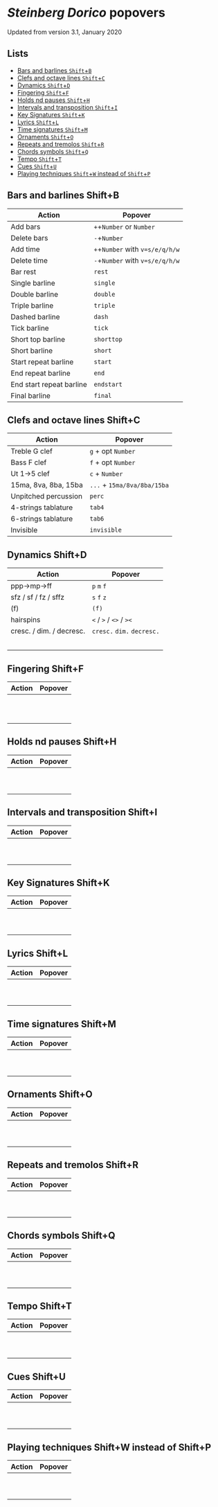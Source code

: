 # *Steinberg Dorico* popovers

Updated from version 3.1, January 2020

## Lists
 - [Bars and barlines `Shift`+`B`](#bars-and-barlines-shiftb)
 - [Clefs and octave lines `Shift`+`C`](#clefs-and-octave-lines-shiftc)
 - [Dynamics `Shift`+`D`](#dynamics-shiftd)
 - [Fingering `Shift`+`F`](#fingering-shiftf)
 - [Holds nd pauses `Shift`+`H`](#holds-nd-pauses-shifth)
 - [Intervals and transposition `Shift`+`I`](#intervals-and-transposition-shifti)
 - [Key Signatures `Shift`+`K`](#key-signatures-shiftk)
 - [Lyrics `Shift`+`L`](#lyrics-shiftl)
 - [Time signatures `Shift`+`M`](#time-signatures-shiftm)
 - [Ornaments `Shift`+`O`](#ornaments-shifto)
 - [Repeats and tremolos `Shift`+`R`](#repeats-and-tremolos-shiftr)
 - [Chords symbols `Shift`+`Q`](#chords-symbols-shiftq)
 - [Tempo `Shift`+`T`](#tempo-shiftt)
 - [Cues `Shift`+`U`](#cues-shiftu)
 - [Playing techniques `Shift`+`W` instead of `Shift`+`P`](#playing-techniques-shiftw-instead-of-shiftp)

## Bars and barlines **Shift+B**

| Action                                 | Popover                 |
| -------------------------------------- | ----------------------- |
| Add bars                         | `+`+`Number` or `Number`      |
| Delete bars                      | `-`+`Number`                  |
| Add time                        | `+`+`Number` with `v=s/e/q/h/w`|
| Delete time                     | `-`+`Number` with `v=s/e/q/h/w`|
| Bar rest                               | `rest`                  |
| Single barline                         | `single`                |
| Double barline                         | `double`                |
| Triple barline                         | `triple`                |
| Dashed barline                         | `dash`                  |
| Tick barline                           | `tick`                  |
| Short top barline                      | `shorttop`              |
| Short barline                          | `short`                 |
| Start repeat barline                   | `start`                 |
| End repeat barline                     | `end`                   |
| End start repeat barline               | `endstart`              |
| Final barline                          | `final`                 |

## Clefs and octave lines **Shift+C**

| Action                                 | Popover                 |
| -------------------------------------- | ----------------------- |
| Treble G clef                          | `g` + opt `Number`      |
| Bass F clef                            | `f` + opt `Number`      |
| Ut 1→5 clef                            | `c` + `Number`          |
| 15ma, 8va, 8ba, 15ba               | `...` + `15ma/8va/8ba/15ba` |
| Unpitched percussion                   | `perc`                  |
| 4-strings tablature                    | `tab4`                  |
| 6-strings tablature                    | `tab6`                  |
| Invisible                              | `invisible`             |

## Dynamics **Shift+D**

| Action                                 | Popover                 |
| -------------------------------------- | ----------------------- |
| ppp→mp→ff                              | `p` `m` `f`             |
| sfz / sf / fz / sffz                   | `s` `f` `z`             |
| (f)                                    | `(f)`                   |
| hairspins                              | `<` / `>` / `<>` / `><` |
| cresc. / dim. / decresc.            | `cresc.` `dim.` `decresc.` |
|                                        |                         |
|                                        |                         |
|                                        |                         |
|                                        |                         |
|                                        |                         |

## Fingering **Shift+F**

| Action                                 | Popover                 |
| -------------------------------------- | ----------------------- |
|                                        |                         |
|                                        |                         |
|                                        |                         |
|                                        |                         |
|                                        |                         |
|                                        |                         |
|                                        |                         |
|                                        |                         |
|                                        |                         |
|                                        |                         |
|                                        |                         |

## Holds nd pauses **Shift+H**

| Action                                 | Popover                 |
| -------------------------------------- | ----------------------- |
|                                        |                         |
|                                        |                         |
|                                        |                         |
|                                        |                         |
|                                        |                         |
|                                        |                         |
|                                        |                         |
|                                        |                         |
|                                        |                         |
|                                        |                         |

## Intervals and transposition **Shift+I**

| Action                                 | Popover                 |
| -------------------------------------- | ----------------------- |
|                                        |                         |
|                                        |                         |
|                                        |                         |
|                                        |                         |
|                                        |                         |
|                                        |                         |
|                                        |                         |
|                                        |                         |
|                                        |                         |
|                                        |                         |

## Key Signatures **Shift+K**

| Action                                 | Popover                 |
| -------------------------------------- | ----------------------- |
|                                        |                         |
|                                        |                         |
|                                        |                         |
|                                        |                         |
|                                        |                         |
|                                        |                         |
|                                        |                         |
|                                        |                         |
|                                        |                         |
|                                        |                         |

## Lyrics **Shift+L**

| Action                                 | Popover                 |
| -------------------------------------- | ----------------------- |
|                                        |                         |
|                                        |                         |
|                                        |                         |
|                                        |                         |
|                                        |                         |
|                                        |                         |
|                                        |                         |
|                                        |                         |
|                                        |                         |
|                                        |                         |

## Time signatures **Shift+M**

| Action                                 | Popover                 |
| -------------------------------------- | ----------------------- |
|                                        |                         |
|                                        |                         |
|                                        |                         |
|                                        |                         |
|                                        |                         |
|                                        |                         |
|                                        |                         |
|                                        |                         |
|                                        |                         |
|                                        |                         |

## Ornaments **Shift+O**

| Action                                 | Popover                 |
| -------------------------------------- | ----------------------- |
|                                        |                         |
|                                        |                         |
|                                        |                         |
|                                        |                         |
|                                        |                         |
|                                        |                         |
|                                        |                         |
|                                        |                         |
|                                        |                         |
|                                        |                         |

## Repeats and tremolos **Shift+R**

| Action                                 | Popover                 |
| -------------------------------------- | ----------------------- |
|                                        |                         |
|                                        |                         |
|                                        |                         |
|                                        |                         |
|                                        |                         |
|                                        |                         |
|                                        |                         |
|                                        |                         |
|                                        |                         |
|                                        |                         |

## Chords symbols **Shift+Q**

| Action                                 | Popover                 |
| -------------------------------------- | ----------------------- |
|                                        |                         |
|                                        |                         |
|                                        |                         |
|                                        |                         |
|                                        |                         |
|                                        |                         |
|                                        |                         |
|                                        |                         |
|                                        |                         |
|                                        |                         |

## Tempo **Shift+T**

| Action                                 | Popover                 |
| -------------------------------------- | ----------------------- |
|                                        |                         |
|                                        |                         |
|                                        |                         |
|                                        |                         |
|                                        |                         |
|                                        |                         |
|                                        |                         |
|                                        |                         |
|                                        |                         |
|                                        |                         |

## Cues **Shift+U**

| Action                                 | Popover                 |
| -------------------------------------- | ----------------------- |
|                                        |                         |
|                                        |                         |
|                                        |                         |
|                                        |                         |
|                                        |                         |
|                                        |                         |
|                                        |                         |
|                                        |                         |
|                                        |                         |
|                                        |                         |

## Playing techniques **Shift+W** instead of **Shift+P**

| Action                                 | Popover                 |
| -------------------------------------- | ----------------------- |
|                                        |                         |
|                                        |                         |
|                                        |                         |
|                                        |                         |
|                                        |                         |
|                                        |                         |
|                                        |                         |
|                                        |                         |
|                                        |                         |
|                                        |                         |